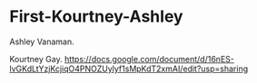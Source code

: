 # First-Kourtney-Ashley
Ashley Vanaman.


Kourtney Gay.
https://docs.google.com/document/d/16nES-lvGKdLtYzjKcjiqO4PNOZUylyf1sMpKdT2xmAI/edit?usp=sharing
